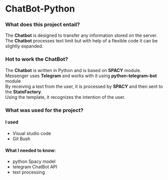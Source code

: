 # ChatBot-Python

### What does this project entail?

The <b>Chatbot</b> is designed to transfer any information stored on the server.<br>
The <b>Chatbot</b> processes text limit but with help of a flexible code it can be slightly expanded.<br>

### Hot to work the ChatBot?

The <b>Chatbot</b> is written in Python and is based on <b>SPACY</b> module.<br>
Messenger uses <b>Telegram</b> and works with it using <b>python-telegram-bot</b> module<br>
By receiving a text from the user, it is processed by <b>SPACY</b> and then sent to the <b>StateFactory</b>.<br>
Using the template, it recognizes the intention of the user.<br>

### What was used for the project?


#### I used

- Visual studio code
- Git Bush

#### What I needed to know:

- python Spacy model
- telegram ChatBot API
- text processing

